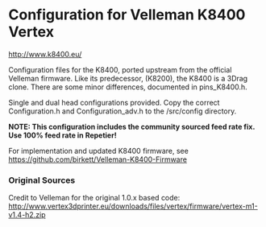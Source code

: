 # Configuration for Velleman K8400 Vertex
http://www.k8400.eu/

Configuration files for the K8400, ported upstream from the official Velleman firmware.
Like its predecessor, (K8200), the K8400 is a 3Drag clone. There are some minor differences, documented in pins_K8400.h.

Single and dual head configurations provided. Copy the correct Configuration.h and Configuration_adv.h to the /src/config directory.

**NOTE: This configuration includes the community sourced feed rate fix. Use 100% feed rate in Repetier!**

For implementation and updated K8400 firmware, see https://github.com/birkett/Velleman-K8400-Firmware

### Original Sources
Credit to Velleman for the original 1.0.x based code:<br />
http://www.vertex3dprinter.eu/downloads/files/vertex/firmware/vertex-m1-v1.4-h2.zip
